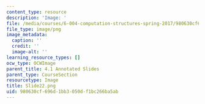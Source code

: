 ```yaml
---
content_type: resource
description: 'Image: '
file: /media/courses/6-004-computation-structures-spring-2017/980630cf696d1bb3050df1bc266ba5ab_Slide22.png
file_type: image/png
image_metadata:
  caption: ''
  credit: ''
  image-alt: ''
learning_resource_types: []
ocw_type: OCWImage
parent_title: 4.1 Annotated Slides
parent_type: CourseSection
resourcetype: Image
title: Slide22.png
uid: 980630cf-696d-1bb3-050d-f1bc266ba5ab
---
```

